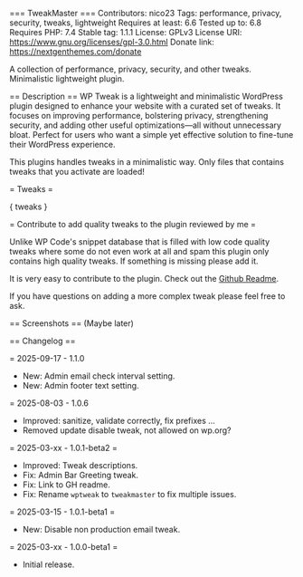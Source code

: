 === TweakMaster ===
Contributors: nico23
Tags: performance, privacy, security, tweaks, lightweight
Requires at least: 6.6
Tested up to: 6.8
Requires PHP: 7.4
Stable tag: 1.1.1
License: GPLv3
License URI: https://www.gnu.org/licenses/gpl-3.0.html
Donate link: https://nextgenthemes.com/donate

A collection of performance, privacy, security, and other tweaks. Minimalistic lightweight plugin.

== Description ==
WP Tweak is a lightweight and minimalistic WordPress plugin designed to enhance your website with a curated set of tweaks. It focuses on improving performance, bolstering privacy, strengthening security, and adding other useful optimizations—all without unnecessary bloat. Perfect for users who want a simple yet effective solution to fine-tune their WordPress experience.

This plugins handles tweaks in a minimalistic way. Only files that contains tweaks that you activate are loaded!

= Tweaks =

{ tweaks }

= Contribute to add quality tweaks to the plugin reviewed by me =

Unlike WP Code's snippet database that is filled with low code quality tweaks where some do not even work at all and spam this plugin only contains high quality tweaks. If something is missing please add it.

It is very easy to contribute to the plugin. Check out the [Github Readme](https://github.com/nextgenthemes/tweakmaster/blob/master/readme.md).

If you have questions on adding a more complex tweak please feel free to ask.

== Screenshots ==
(Maybe later)

== Changelog ==

= 2025-09-17 - 1.1.0
* New: Admin email check interval setting.
* New: Admin footer text setting.

= 2025-08-03 - 1.0.6
* Improved: sanitize, validate correctly, fix prefixes ...
* Removed update disable tweak, not allowed on wp.org?

= 2025-03-xx - 1.0.1-beta2 =
* Improved: Tweak descriptions.
* Fix: Admin Bar Greeting tweak.
* Fix: Link to GH readme.
* Fix: Rename `wptweak` to `tweakmaster` to fix multiple issues.

= 2025-03-15 - 1.0.1-beta1 =
* New: Disable non production email tweak.

= 2025-03-xx - 1.0.0-beta1 =
* Initial release.
